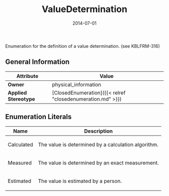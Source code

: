 ﻿---
title: ValueDetermination
toc: false
type: specs
date: "2014-07-01"
draft: false
specification: VEC
version: 1.1.1
documentType: "Recommendation"
elementType: Class
classes:
  - ValueDetermination
menu_name: vec-1.1.1
---
<p>Enumeration for the definition of a value determination. (see KBLFRM-316) </p>

## General Information

| Attribute               | Value |
|-------------------------|-------|
| **Owner**               | physical_information |
| **Applied Stereotype**  | [ClosedEnumeration]({{< relref "closedenumeration.md" >}})<br/>  |

## Enumeration Literals
| Name          | **Description** |
|---------------|-----------------|
| Calculated | <p> The value is determined by a calculation algorithm.      </p> |
| Measured | <p>The value is determined by an exact measurement. </p> |
| Estimated | <p>The value is estimated by a person.  </p> |
